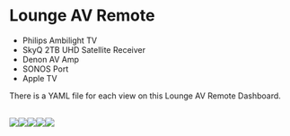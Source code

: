 # Lounge AV Remote

* Philips Ambilight TV
* SkyQ 2TB UHD Satellite Receiver
* Denon AV Amp
* SONOS Port
* Apple TV

There is a YAML file for each view on this Lounge AV Remote Dashboard.

<br>[<img src="../../documents/images/lounge_remote_navigation_off.jpg" >](../../documents/images/lounge_remote_navigation_off.jpg)[<img src="../../documents/images/lounge_remote_navigation.jpg" >](../../documents/images/lounge_remote_navigation.jpg)[<img src="../../documents/images/lounge_remote_channels.jpg" >](../../documents/images/lounge_remote_channels.jpg)[<img src="../../documents/images/lounge_remote_numbers.jpg" >](../../documents/images/lounge_remote_numbers.jpg)[<img src="../../documents/images/lounge_remote_appletv.jpg" >](../../documents/images/lounge_remote_appletv.jpg)
